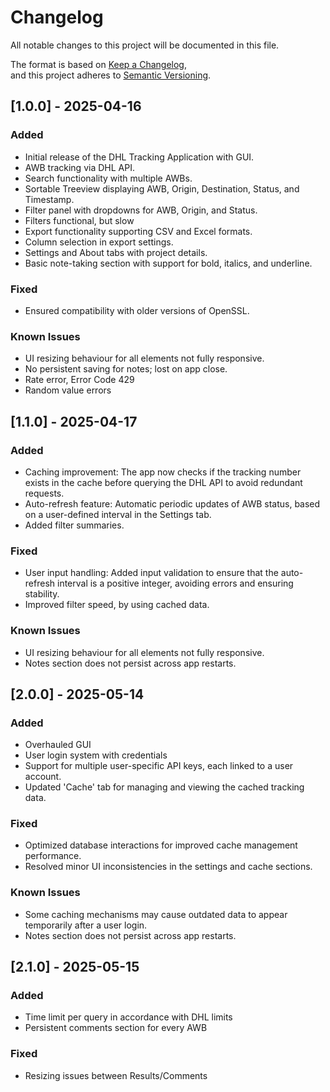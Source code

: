 # Changelog

All notable changes to this project will be documented in this file.

The format is based on [Keep a Changelog](https://keepachangelog.com/en/1.0.0/),  
and this project adheres to [Semantic Versioning](https://semver.org/spec/v2.0.0.html).

## [1.0.0] - 2025-04-16

### Added
- Initial release of the DHL Tracking Application with GUI.
- AWB tracking via DHL API.
- Search functionality with multiple AWBs.
- Sortable Treeview displaying AWB, Origin, Destination, Status, and Timestamp.
- Filter panel with dropdowns for AWB, Origin, and Status.
- Filters functional, but slow
- Export functionality supporting CSV and Excel formats.
- Column selection in export settings.
- Settings and About tabs with project details.
- Basic note-taking section with support for bold, italics, and underline.

### Fixed
- Ensured compatibility with older versions of OpenSSL.

### Known Issues
- UI resizing behaviour for all elements not fully responsive.
- No persistent saving for notes; lost on app close.
- Rate error, Error Code 429
- Random value errors

## [1.1.0] - 2025-04-17

### Added
- Caching improvement: The app now checks if the tracking number exists in the cache before querying the DHL API to avoid redundant requests.
- Auto-refresh feature: Automatic periodic updates of AWB status, based on a user-defined interval in the Settings tab.
- Added filter summaries.

### Fixed
- User input handling: Added input validation to ensure that the auto-refresh interval is a positive integer, avoiding errors and ensuring stability.
- Improved filter speed, by using cached data.

### Known Issues
- UI resizing behaviour for all elements not fully responsive.
- Notes section does not persist across app restarts.

## [2.0.0] - 2025-05-14

### Added
- Overhauled GUI
- User login system with credentials
- Support for multiple user-specific API keys, each linked to a user account.
- Updated 'Cache' tab for managing and viewing the cached tracking data.

### Fixed
- Optimized database interactions for improved cache management performance.
- Resolved minor UI inconsistencies in the settings and cache sections.

### Known Issues
- Some caching mechanisms may cause outdated data to appear temporarily after a user login.
- Notes section does not persist across app restarts.

## [2.1.0] - 2025-05-15

### Added
- Time limit per query in accordance with DHL limits
- Persistent comments section for every AWB

### Fixed
- Resizing issues between Results/Comments 
